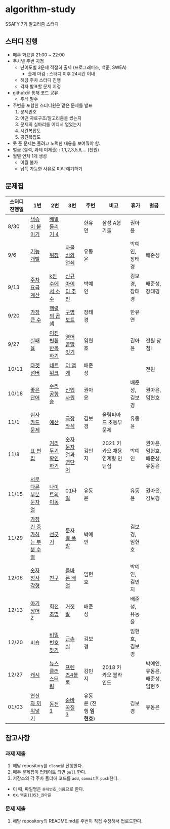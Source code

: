 # algorithm-study
SSAFY 7기 알고리즘 스터디


## 스터디 진행
- 매주 화요일 21:00 ~ 22:00
- 주차별 주번 지정
  - 난이도별 3문제 적절히 출제 (프로그래머스, 백준, SWEA)
    - 출제 마감 : 스터디 이후 24시간 이내
  - 해당 주차 스터디 진행
  - 각자 발표할 문제 지정
- github을 통해 코드 공유
  - 주석 필수
- 주번을 포함한 스터디원은 맡은 문제를 발표
  1. 문제번호
  2. 어떤 자료구조/알고리즘을 썼는지
  3. 문제의 실마리를 어디서 얻었는지
  4. 시간복잡도
  5. 공간복잡도
- 못 푼 문제는 풀려고 노력한 내용을 보여줘야 함.
- 벌금 (결석, 과제 미제출) : 1,1,2,3,5,8,... (천원)
- 월별 연차 1개 생성
  - 이월 불가
  - 납득 가능한 사유로 미리 얘기하기
  

## 문제집
| 스터디 진행일 | 1번 | 2번 | 3번 | 주번 | 비고 | 휴가 | 벌금 |
|---|---|---|---|---|---|---|---|
| 8/30 | [색종이 붙이기](https://www.acmicpc.net/problem/17136) | [배열 돌리기 4](https://www.acmicpc.net/problem/17406) |  | 한유연  | 삼성 A형 기출 | 권아윤 |  |
| 9/6 | [기능개발](https://school.programmers.co.kr/learn/courses/30/lessons/42586) | [위장](https://school.programmers.co.kr/learn/courses/30/lessons/42578) | [자물쇠와 열쇠](https://school.programmers.co.kr/learn/courses/30/lessons/60059) | 유동윤  |  | 박예인, 장태경  | 배준성 |
| 9/13 | [주차 요금 계산](https://school.programmers.co.kr/learn/courses/30/lessons/92341?language=java) | [k진수에서 소수](https://school.programmers.co.kr/learn/courses/30/lessons/92335) | [신규 아이디 추천](https://school.programmers.co.kr/learn/courses/30/lessons/72410) | 박예인  |  | 김보경, 장태경 | 배준성, 장태경 |
| 9/20 | [가장 큰 수](https://school.programmers.co.kr/learn/courses/30/lessons/42746) | [행렬의 곱셈](https://school.programmers.co.kr/learn/courses/30/lessons/12949) | [구명보트](https://school.programmers.co.kr/learn/courses/30/lessons/42885) | 장태경  |  | 한유연 |   |
| 9/27 |[실패율](https://school.programmers.co.kr/learn/courses/30/lessons/42889)  | [이진 변환 반복하기](https://school.programmers.co.kr/learn/courses/30/lessons/70129) | [영어끝말잇기](https://school.programmers.co.kr/learn/courses/30/lessons/12981)  | 임현호  |  | 권아윤 | 전원 당첨!|
| 10/11 |[타겟넘버](https://school.programmers.co.kr/learn/courses/30/lessons/43165)  |[네트워크](https://school.programmers.co.kr/learn/courses/30/lessons/43162)  |[더 맵게](https://school.programmers.co.kr/learn/courses/30/lessons/42626)  | 배준성  |  |  | 전원 |
| 10/18 | [좋은단어](https://www.acmicpc.net/problem/3986) | [수리공항승](https://www.acmicpc.net/problem/1449) | [신입사원](https://www.acmicpc.net/problem/1946) | 권아윤  |  | 배준성, 김보경 | 권아윤, 임현호 |
| 11/1 | [십자카드 문제](https://www.acmicpc.net/problem/2659) | [예산](https://www.acmicpc.net/problem/2512) | [극장좌석](https://www.acmicpc.net/problem/2302) | 김보경  | 올림피아드 초등부 문제 | 유동윤 |  |
| 11/8 | [표 편집](https://school.programmers.co.kr/learn/courses/30/lessons/81303) | [거리두기 확인하기](https://school.programmers.co.kr/learn/courses/30/lessons/81302) |[숫자 문자열과 영단어](https://school.programmers.co.kr/learn/courses/30/lessons/81301) | 김민지  |2021 카카오 채용연계형 인턴십  | 박예인 | 권아윤, 임현호, 배준성, 유동윤 |
| 11/15 | [서로다른 부분 문자열](https://www.acmicpc.net/problem/11478) | [나이트의 이동](https://www.acmicpc.net/problem/7562) |[01타일](https://www.acmicpc.net/problem/1904) | 유동윤 |  | 유동윤 | 권아윤, 김보경 |
| 11/29 | [가장 긴 증가하는 부분 수열](https://www.acmicpc.net/problem/11053) | [선긋기](https://www.acmicpc.net/problem/2170) | [문자열 폭발](https://www.acmicpc.net/problem/9935) | 박예인 |  | 김보경, 임현호 |  |
| 12/06 | [숫자 정사각형](https://www.acmicpc.net/problem/1051) | [친구](https://www.acmicpc.net/problem/1058) | [올바른 배열](https://www.acmicpc.net/problem/1337) | 임현호 |  | 박예인, 김민지 |  |
| 12/13 | [아기 상어 2](https://www.acmicpc.net/problem/17086) | [회전 초밥](https://www.acmicpc.net/problem/2531) | [거짓말](https://www.acmicpc.net/problem/1043) | 배준성 |  | 배준성, 유동윤 |  |
| 12/20 | [비숍](https://www.acmicpc.net/problem/1799) | [비밀번호 찾기](https://www.acmicpc.net/problem/17219) | [근손실](https://www.acmicpc.net/problem/18429) | 김보경 |  | 임현호, 김보경 |  |
| 12/27 | [캐시](https://school.programmers.co.kr/learn/courses/30/lessons/17680) | [뉴스 클러스터링](https://school.programmers.co.kr/learn/courses/30/lessons/17677) | [프렌즈4블록](https://school.programmers.co.kr/learn/courses/30/lessons/17679) | 김민지 | 2018 카카오 블라인드 |  | 박예인, 유동윤, 배준성, 임현호  |
| 01/03 | [연산자 끼워넣기](https://www.acmicpc.net/problem/14888) | [동전 1](https://www.acmicpc.net/problem/2293) | [숨바꼭질 3](https://www.acmicpc.net/problem/13549) | 유동윤 (진행 **임현호**) |  | 김보경 | 유동윤  |


## 참고사항
### 과제 제출
1. 해당 repository를 `clone`을 진행한다.
2. 매주 문제집이 업데이트 되면 `pull` 한다.
3. 저장소의 각 주차 폴더에 코드를 `add`, `commit`후 `push`한다.
  - 이 때, 파일명은 `문제번호_이름`으로 한다.
  - ex. `백준11053_권아윤`

### 문제 제출
1. 해당 repository의 README.md를 주번이 직접 수정해서 업로드한다.

